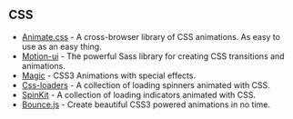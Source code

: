 ## CSS

  * [Animate.css](https://github.com/daneden/animate.css) \- A cross-browser library of CSS animations. As easy to use as an easy thing.
  * [Motion-ui](https://github.com/foundation/motion-ui) \- The powerful Sass library for creating CSS transitions and animations.
  * [Magic](https://github.com/miniMAC/magic) \- CSS3 Animations with special effects.
  * [Css-loaders](https://github.com/lukehaas/css-loaders) \- A collection of loading spinners animated with CSS.
  * [SpinKit](https://github.com/tobiasahlin/SpinKit) \- A collection of loading indicators animated with CSS.
  * [Bounce.js](https://github.com/tictail/bounce.js) \- Create beautiful CSS3 powered animations in no time.